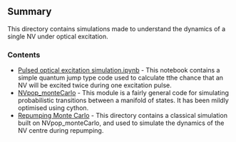 ## Summary 
This directory contains simulations made to understand the dynamics of a single NV under optical excitation. 

### Contents
* [Pulsed optical excitation simulation.ipynb](Pulsed%20optical%20excitation%20simulation.ipynb) - This notebook contains a simple quantum jump type code used to calculate tthe chance that an NV will be excited twice during one excitation pulse.
* [NVpop_monteCarlo](NVpop_monteCarlo) - This module is a fairly general code for simulating probabilistic transitions between a manifold of states. It has been mildly optimised using cython.
* [Repumping Monte Carlo](Repumping%20Monte%20Carlo) - This directory contains a classical simulation built on NVpop_monteCarlo, and used to simulate the dynamics of the NV centre during repumping.

